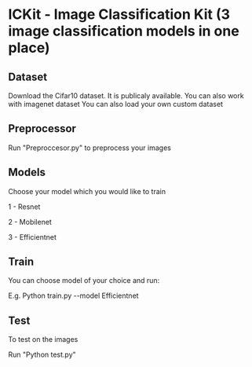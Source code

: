 # ICKit - Image Classification Kit (3 image classification models in one place) 

## Dataset
Download the Cifar10 dataset. It is publicaly available. 
You can also work with imagenet dataset
You can also load your own custom dataset

## Preprocessor

Run "Preproccesor.py" to preprocess your images

## Models

Choose your model which you would like to train

1 - Resnet 

2 - Mobilenet

3 - Efficientnet

## Train

You can choose model of your choice and run:

E.g. Python train.py --model Efficientnet

## Test

To test on the images

Run "Python test.py"


